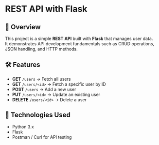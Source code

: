 # REST API with Flask

## 📌 Overview
This project is a simple **REST API** built with **Flask** that manages user data.  
It demonstrates API development fundamentals such as CRUD operations, JSON handling, and HTTP methods.

## 🛠 Features
- **GET** `/users` → Fetch all users
- **GET** `/users/<id>` → Fetch a specific user by ID
- **POST** `/users` → Add a new user
- **PUT** `/users/<id>` → Update an existing user
- **DELETE** `/users/<id>` → Delete a user

## 📂 Technologies Used
- Python 3.x
- Flask
- Postman / Curl for API testing
